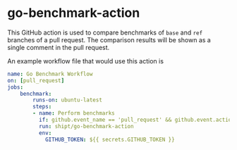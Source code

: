 # go-benchmark-action

This GitHub action is used to compare benchmarks of `base` and `ref` branches of a pull request. The comparison results will be shown as a single comment in the pull request.

An example workflow file that would use this action is

```yml
name: Go Benchmark Workflow
on: [pull_request]
jobs:
    benchmark:
        runs-on: ubuntu-latest
        steps:
        - name: Perform benchmarks
          if: github.event_name == 'pull_request' && github.event.action == 'synchronize'
          run: shipt/go-benchmark-action
          env:
            GITHUB_TOKEN: ${{ secrets.GITHUB_TOKEN }}
```
